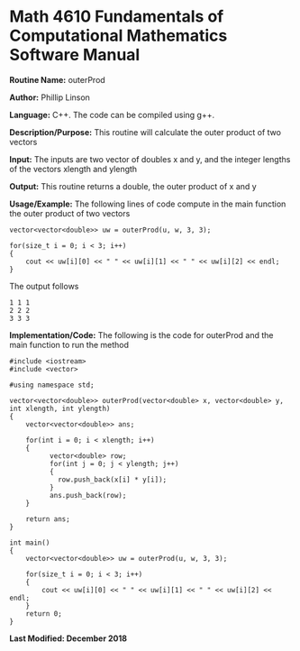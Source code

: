 # Math 4610 Fundamentals of Computational Mathematics Software Manual

**Routine Name:**           outerProd

**Author:** Phillip Linson

**Language:** C++. The code can be compiled using g++.

**Description/Purpose:** This routine will calculate the outer product of two vectors

**Input:** The inputs are two vector of doubles x and y, and the integer lengths of the vectors xlength and ylength

**Output:** This routine returns a double, the outer product of x and y

**Usage/Example:** The following lines of code compute in the main function the outer product of two vectors

	vector<vector<double>> uw = outerProd(u, w, 3, 3);
	
	for(size_t i = 0; i < 3; i++)
	{
		cout << uw[i][0] << " " << uw[i][1] << " " << uw[i][2] << endl;
	}
	
The output follows

    1 1 1
    2 2 2
    3 3 3

**Implementation/Code:** The following is the code for outerProd and the main function to run the method

	#include <iostream>
	#include <vector>
  
	#using namespace std;

   	vector<vector<double>> outerProd(vector<double> x, vector<double> y, int xlength, int ylength)
   	{
		vector<vector<double>> ans;
		
		for(int i = 0; i < xlength; i++)
		{
		      vector<double> row;
		      for(int j = 0; j < ylength; j++)
		      {
		      	row.push_back(x[i] * y[i]);
		      }
		      ans.push_back(row);
		}

		return ans;
	}

	int main()
	{
		vector<vector<double>> uw = outerProd(u, w, 3, 3);
	
		for(size_t i = 0; i < 3; i++)
		{
			cout << uw[i][0] << " " << uw[i][1] << " " << uw[i][2] << endl;
		}
		return 0;
	}

**Last Modified: December 2018**
